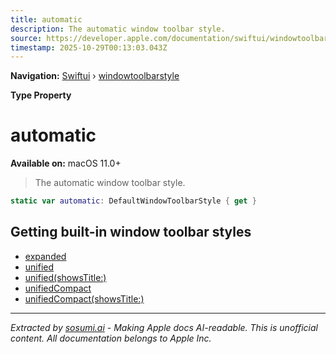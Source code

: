 ```yaml
---
title: automatic
description: The automatic window toolbar style.
source: https://developer.apple.com/documentation/swiftui/windowtoolbarstyle/automatic
timestamp: 2025-10-29T00:13:03.043Z
---
```


**Navigation:** [Swiftui](/documentation/swiftui) › [windowtoolbarstyle](/documentation/swiftui/windowtoolbarstyle)

**Type Property**

# automatic

**Available on:** macOS 11.0+

> The automatic window toolbar style.

```swift
static var automatic: DefaultWindowToolbarStyle { get }
```

## Getting built-in window toolbar styles

- [expanded](/documentation/swiftui/windowtoolbarstyle/expanded)
- [unified](/documentation/swiftui/windowtoolbarstyle/unified)
- [unified(showsTitle:)](/documentation/swiftui/windowtoolbarstyle/unified(showstitle:))
- [unifiedCompact](/documentation/swiftui/windowtoolbarstyle/unifiedcompact)
- [unifiedCompact(showsTitle:)](/documentation/swiftui/windowtoolbarstyle/unifiedcompact(showstitle:))

---

*Extracted by [sosumi.ai](https://sosumi.ai) - Making Apple docs AI-readable.*
*This is unofficial content. All documentation belongs to Apple Inc.*
